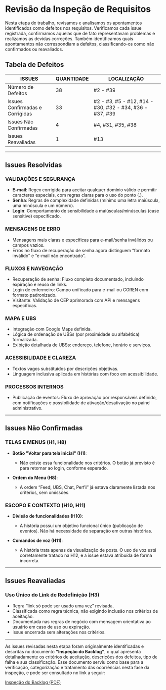 # Revisão da Inspeção de Requisitos

Nesta etapa do trabalho, revisamos e analisamos os apontamentos identificados como defeitos nos requisitos. Verificamos cada issue registrada, confirmamos aquelas que de fato representavam problemas e realizamos as devidas correções. Também identificamos quais apontamentos não correspondiam a defeitos, classificando-os como não confirmados ou reavaliados.

## Tabela de Defeitos

| **ISSUES**                         | **QUANTIDADE** | **LOCALIZAÇÃO**                                                                 |
|-----------------------------------|----------------|----------------------------------------------------------------------------------|
| Número de Defeitos                | 38             | #2 - #39                                                                         |
| Issues Confirmadas e Corrigidas   | 33             | #2 - #3, #5 - #12, #14 - #30, #32 - #34, #36 - #37, #39                          |
| Issues Não Confirmadas            | 4              | #4, #31, #35, #38                                                                |
| Issues Reavaliadas                | 1              | #13                                                                             |

---

##  Issues Resolvidas


###  VALIDAÇÕES E SEGURANÇA

- **E-mail**: Regex corrigida para aceitar qualquer domínio válido e permitir caracteres especiais, com regras claras para o uso do ponto (.).
- **Senha**: Regras de complexidade definidas (mínimo uma letra maiúscula, uma minúscula e um número).
- **Login**: Comportamento de sensibilidade a maiúsculas/minúsculas (case sensitive) especificado.

###  MENSAGENS DE ERRO

- Mensagens mais claras e específicas para e-mail/senha inválidos ou campos vazios.
- Erros no fluxo de recuperação de senha agora distinguem “formato inválido” e “e-mail não encontrado”.

###  FLUXOS E NAVEGAÇÃO

- Recuperação de senha: Fluxo completo documentado, incluindo expiração e reuso de links.
- Login de enfermeiro: Campo unificado para e-mail ou COREN com formato padronizado.
- Visitante: Validação de CEP aprimorada com API e mensagens específicas.

###  MAPA E UBS

- Integração com Google Maps definida.
- Lógica de ordenação de UBSs (por proximidade ou alfabética) formalizada.
- Exibição detalhada de UBSs: endereço, telefone, horário e serviços.

###  ACESSIBILIDADE E CLAREZA

- Textos vagos substituídos por descrições objetivas.
- Linguagem inclusiva aplicada em histórias com foco em acessibilidade.

###  PROCESSOS INTERNOS

- Publicação de eventos: Fluxo de aprovação por responsáveis definido, com notificações e possibilidade de ativação/desativação no painel administrativo.

---

##  Issues Não Confirmadas

###  TELAS E MENUS (H1, H8)

- **Botão "Voltar para tela inicial" (H1)**:
  - Não existe essa funcionalidade nos critérios. O botão já previsto é para retornar ao login, conforme esperado.

- **Ordem do Menu (H8)**:
  - A ordem “Feed, UBS, Chat, Perfil” já estava claramente listada nos critérios, sem omissões.

###  ESCOPO E CONTEXTO (H10, H11)

- **Divisão de funcionalidades (H10)**:
  - A história possui um objetivo funcional único (publicação de eventos). Não há necessidade de separação em outras histórias.

- **Comandos de voz (H11)**:
  - A história trata apenas da visualização de posts. O uso de voz está corretamente tratado na H12, e a issue estava atribuída de forma incorreta.

---

##  Issues Reavaliadas

###  Uso Único do Link de Redefinição (H3)

- Regra “link só pode ser usado uma vez” revisada.
- Classificada como regra técnica, não exigindo inclusão nos critérios de aceitação.
- Documentada nas regras de negócio com mensagem orientativa ao usuário em caso de uso ou expiração.
- Issue encerrada sem alterações nos critérios.

---

As issues revisadas nesta etapa foram originalmente identificadas e descritas no documento **“Inspeção do Backlog"**, o qual apresenta detalhadamente os critérios de aceitação, descrições dos defeitos, tipo de falha e sua classificação. Esse documento serviu como base para a verificação, categorização e tratamento das ocorrências nesta fase da inspeção, e pode ser consultado no link a seguir:

[Inspeção do Backlog (PDF)](https://github.com/taizaoliveira/Projeto-Engenharia-A/blob/main/SPRINT%203/Casos%20de%20Testes/1%20-%20%20Revis%C3%A3o%20da%20Inspe%C3%A7%C3%A3o%20de%20Requisitos/Inspe%C3%A7%C3%A3o%20do%20Backlog.pdf)

